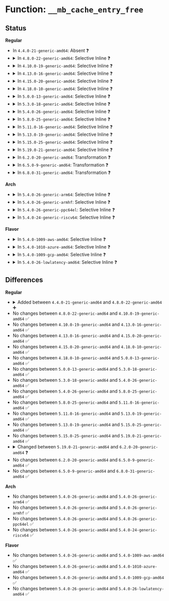 # Function: <code>__mb_cache_entry_free</code>

## Status
<b>Regular</b>
<ul>
<li>
In <code>4.4.0-21-generic-amd64</code>: Absent ❓
</li>
<li>
<details>
<summary>In <code>4.8.0-22-generic-amd64</code>: Selective Inline ❓</summary>

```c
void __mb_cache_entry_free(struct mb_cache_entry * entry)
```

```json
{
  "name": "__mb_cache_entry_free",
  "collision_type": "Unique Global",
  "inline_type": "Selective",
  "funcs": [
    {
      "addr": 18446744071581567207,
      "name": "__mb_cache_entry_free",
      "external": true,
      "loc": "fs/mbcache.c:119",
      "file": "fs/mbcache.c",
      "inline": "not declared, inlined",
      "caller_inline": [
        "fs/mbcache.c:mb_cache_destroy",
        "fs/mbcache.c:mb_cache_shrink",
        "fs/mbcache.c:mb_cache_entry_delete_block",
        "fs/mbcache.c:__entry_find"
      ],
      "caller_func": [
        "fs/ext4/xattr.c:ext4_xattr_block_set",
        "fs/ext4/xattr.c:ext4_xattr_block_set",
        "fs/ext4/xattr.c:ext4_xattr_block_set",
        "fs/ext4/xattr.c:ext4_xattr_release_block"
      ]
    }
  ],
  "symbols": [
    {
      "addr": 18446744071581566800,
      "name": "__mb_cache_entry_free",
      "section": ".text",
      "bind": "STB_GLOBAL",
      "size": 26
    }
  ]
}
```
</details>
</li>
<li>
<details>
<summary>In <code>4.10.0-19-generic-amd64</code>: Selective Inline ❓</summary>

```c
void __mb_cache_entry_free(struct mb_cache_entry * entry)
```

```json
{
  "name": "__mb_cache_entry_free",
  "collision_type": "Unique Global",
  "inline_type": "Selective",
  "funcs": [
    {
      "addr": 18446744071581651815,
      "name": "__mb_cache_entry_free",
      "external": true,
      "loc": "fs/mbcache.c:119",
      "file": "fs/mbcache.c",
      "inline": "not declared, inlined",
      "caller_inline": [
        "fs/mbcache.c:mb_cache_destroy",
        "fs/mbcache.c:mb_cache_shrink",
        "fs/mbcache.c:mb_cache_entry_delete_block",
        "fs/mbcache.c:__entry_find"
      ],
      "caller_func": [
        "fs/ext4/xattr.c:ext4_xattr_block_set",
        "fs/ext4/xattr.c:ext4_xattr_block_set",
        "fs/ext4/xattr.c:ext4_xattr_block_set",
        "fs/ext4/xattr.c:ext4_xattr_release_block"
      ]
    }
  ],
  "symbols": [
    {
      "addr": 18446744071581651408,
      "name": "__mb_cache_entry_free",
      "section": ".text",
      "bind": "STB_GLOBAL",
      "size": 26
    }
  ]
}
```
</details>
</li>
<li>
<details>
<summary>In <code>4.13.0-16-generic-amd64</code>: Selective Inline ❓</summary>

```c
void __mb_cache_entry_free(struct mb_cache_entry * entry)
```

```json
{
  "name": "__mb_cache_entry_free",
  "collision_type": "Unique Global",
  "inline_type": "Selective",
  "funcs": [
    {
      "addr": 18446744071581706390,
      "name": "__mb_cache_entry_free",
      "external": true,
      "loc": "fs/mbcache.c:120",
      "file": "fs/mbcache.c",
      "inline": "not declared, inlined",
      "caller_inline": [
        "fs/mbcache.c:mb_cache_destroy",
        "fs/mbcache.c:mb_cache_shrink",
        "fs/mbcache.c:mb_cache_entry_delete",
        "fs/mbcache.c:__entry_find"
      ],
      "caller_func": [
        "fs/ext4/xattr.c:ext4_xattr_block_set",
        "fs/ext4/xattr.c:ext4_xattr_block_set",
        "fs/ext4/xattr.c:ext4_xattr_block_set",
        "fs/ext4/xattr.c:ext4_xattr_release_block"
      ]
    }
  ],
  "symbols": [
    {
      "addr": 18446744071581705936,
      "name": "__mb_cache_entry_free",
      "section": ".text",
      "bind": "STB_GLOBAL",
      "size": 26
    }
  ]
}
```
</details>
</li>
<li>
<details>
<summary>In <code>4.15.0-20-generic-amd64</code>: Selective Inline ❓</summary>

```c
void __mb_cache_entry_free(struct mb_cache_entry * entry)
```

```json
{
  "name": "__mb_cache_entry_free",
  "collision_type": "Unique Global",
  "inline_type": "Selective",
  "funcs": [
    {
      "addr": 18446744071581852022,
      "name": "__mb_cache_entry_free",
      "external": true,
      "loc": "fs/mbcache.c:121",
      "file": "fs/mbcache.c",
      "inline": "not declared, inlined",
      "caller_inline": [
        "fs/mbcache.c:mb_cache_destroy",
        "fs/mbcache.c:mb_cache_shrink",
        "fs/mbcache.c:mb_cache_entry_delete",
        "fs/mbcache.c:__entry_find"
      ],
      "caller_func": [
        "fs/ext4/xattr.c:ext4_xattr_block_set",
        "fs/ext4/xattr.c:ext4_xattr_block_set",
        "fs/ext4/xattr.c:ext4_xattr_block_set",
        "fs/ext4/xattr.c:ext4_xattr_release_block"
      ]
    }
  ],
  "symbols": [
    {
      "addr": 18446744071581851568,
      "name": "__mb_cache_entry_free",
      "section": ".text",
      "bind": "STB_GLOBAL",
      "size": 26
    }
  ]
}
```
</details>
</li>
<li>
<details>
<summary>In <code>4.18.0-10-generic-amd64</code>: Selective Inline ❓</summary>

```c
void __mb_cache_entry_free(struct mb_cache_entry * entry)
```

```json
{
  "name": "__mb_cache_entry_free",
  "collision_type": "Unique Global",
  "inline_type": "Selective",
  "funcs": [
    {
      "addr": 18446744071582032498,
      "name": "__mb_cache_entry_free",
      "external": true,
      "loc": "fs/mbcache.c:121",
      "file": "fs/mbcache.c",
      "inline": "not declared, inlined",
      "caller_inline": [
        "fs/mbcache.c:mb_cache_destroy",
        "fs/mbcache.c:mb_cache_shrink",
        "fs/mbcache.c:mb_cache_entry_delete",
        "fs/mbcache.c:__entry_find"
      ],
      "caller_func": [
        "fs/ext4/xattr.c:ext4_xattr_block_set",
        "fs/ext4/xattr.c:ext4_xattr_block_set",
        "fs/ext4/xattr.c:ext4_xattr_block_set",
        "fs/ext4/xattr.c:ext4_xattr_inode_lookup_create",
        "fs/ext4/xattr.c:ext4_xattr_inode_lookup_create",
        "fs/ext4/xattr.c:ext4_xattr_release_block"
      ]
    }
  ],
  "symbols": [
    {
      "addr": 18446744071582032000,
      "name": "__mb_cache_entry_free",
      "section": ".text",
      "bind": "STB_GLOBAL",
      "size": 26
    }
  ]
}
```
</details>
</li>
<li>
<details>
<summary>In <code>5.0.0-13-generic-amd64</code>: Selective Inline ❓</summary>

```c
void __mb_cache_entry_free(struct mb_cache_entry * entry)
```

```json
{
  "name": "__mb_cache_entry_free",
  "collision_type": "Unique Global",
  "inline_type": "Selective",
  "funcs": [
    {
      "addr": 18446744071582120866,
      "name": "__mb_cache_entry_free",
      "external": true,
      "loc": "fs/mbcache.c:121",
      "file": "fs/mbcache.c",
      "inline": "not declared, inlined",
      "caller_inline": [
        "fs/mbcache.c:mb_cache_destroy",
        "fs/mbcache.c:mb_cache_shrink",
        "fs/mbcache.c:mb_cache_entry_delete",
        "fs/mbcache.c:__entry_find"
      ],
      "caller_func": [
        "fs/ext4/xattr.c:ext4_xattr_block_set",
        "fs/ext4/xattr.c:ext4_xattr_block_set",
        "fs/ext4/xattr.c:ext4_xattr_block_set",
        "fs/ext4/xattr.c:ext4_xattr_inode_lookup_create",
        "fs/ext4/xattr.c:ext4_xattr_inode_lookup_create",
        "fs/ext4/xattr.c:ext4_xattr_release_block"
      ]
    }
  ],
  "symbols": [
    {
      "addr": 18446744071582120016,
      "name": "__mb_cache_entry_free",
      "section": ".text",
      "bind": "STB_GLOBAL",
      "size": 26
    }
  ]
}
```
</details>
</li>
<li>
<details>
<summary>In <code>5.3.0-18-generic-amd64</code>: Selective Inline ❓</summary>

```c
void __mb_cache_entry_free(struct mb_cache_entry * entry)
```

```json
{
  "name": "__mb_cache_entry_free",
  "collision_type": "Unique Global",
  "inline_type": "Selective",
  "funcs": [
    {
      "addr": 18446744071582282770,
      "name": "__mb_cache_entry_free",
      "external": true,
      "loc": "fs/mbcache.c:122",
      "file": "fs/mbcache.c",
      "inline": "not declared, inlined",
      "caller_inline": [
        "fs/mbcache.c:mb_cache_destroy",
        "fs/mbcache.c:mb_cache_shrink",
        "fs/mbcache.c:mb_cache_entry_delete",
        "fs/mbcache.c:__entry_find"
      ],
      "caller_func": [
        "fs/ext4/xattr.c:ext4_xattr_block_set",
        "fs/ext4/xattr.c:ext4_xattr_block_set",
        "fs/ext4/xattr.c:ext4_xattr_block_set",
        "fs/ext4/xattr.c:ext4_xattr_inode_lookup_create",
        "fs/ext4/xattr.c:ext4_xattr_inode_lookup_create",
        "fs/ext4/xattr.c:ext4_xattr_release_block"
      ]
    }
  ],
  "symbols": [
    {
      "addr": 18446744071582281888,
      "name": "__mb_cache_entry_free",
      "section": ".text",
      "bind": "STB_GLOBAL",
      "size": 26
    }
  ]
}
```
</details>
</li>
<li>
<details>
<summary>In <code>5.4.0-26-generic-amd64</code>: Selective Inline ❓</summary>

```c
void __mb_cache_entry_free(struct mb_cache_entry * entry)
```

```json
{
  "name": "__mb_cache_entry_free",
  "collision_type": "Unique Global",
  "inline_type": "Selective",
  "funcs": [
    {
      "addr": 18446744071582381428,
      "name": "__mb_cache_entry_free",
      "external": true,
      "loc": "fs/mbcache.c:122",
      "file": "fs/mbcache.c",
      "inline": "not declared, inlined",
      "caller_inline": [
        "fs/mbcache.c:mb_cache_destroy",
        "fs/mbcache.c:mb_cache_shrink",
        "fs/mbcache.c:mb_cache_entry_delete",
        "fs/mbcache.c:__entry_find"
      ],
      "caller_func": [
        "fs/ext4/xattr.c:ext4_xattr_block_set",
        "fs/ext4/xattr.c:ext4_xattr_block_set",
        "fs/ext4/xattr.c:ext4_xattr_block_set",
        "fs/ext4/xattr.c:ext4_xattr_inode_lookup_create",
        "fs/ext4/xattr.c:ext4_xattr_inode_lookup_create",
        "fs/ext4/xattr.c:ext4_xattr_release_block"
      ]
    }
  ],
  "symbols": [
    {
      "addr": 18446744071582380928,
      "name": "__mb_cache_entry_free",
      "section": ".text",
      "bind": "STB_GLOBAL",
      "size": 26
    }
  ]
}
```
</details>
</li>
<li>
<details>
<summary>In <code>5.8.0-25-generic-amd64</code>: Selective Inline ❓</summary>

```c
void __mb_cache_entry_free(struct mb_cache_entry * entry)
```

```json
{
  "name": "__mb_cache_entry_free",
  "collision_type": "Unique Global",
  "inline_type": "Selective",
  "funcs": [
    {
      "addr": 18446744071582667092,
      "name": "__mb_cache_entry_free",
      "external": true,
      "loc": "fs/mbcache.c:122",
      "file": "fs/mbcache.c",
      "inline": "not declared, inlined",
      "caller_inline": [
        "fs/mbcache.c:mb_cache_destroy",
        "fs/mbcache.c:mb_cache_shrink",
        "fs/mbcache.c:mb_cache_entry_delete"
      ],
      "caller_func": [
        "fs/ext4/xattr.c:ext4_xattr_block_set",
        "fs/ext4/xattr.c:ext4_xattr_block_set",
        "fs/ext4/xattr.c:ext4_xattr_block_set",
        "fs/ext4/xattr.c:ext4_xattr_inode_cache_find",
        "fs/ext4/xattr.c:ext4_xattr_inode_cache_find",
        "fs/ext4/xattr.c:ext4_xattr_release_block"
      ]
    }
  ],
  "symbols": [
    {
      "addr": 18446744071582666208,
      "name": "__mb_cache_entry_free",
      "section": ".text",
      "bind": "STB_GLOBAL",
      "size": 26
    }
  ]
}
```
</details>
</li>
<li>
<details>
<summary>In <code>5.11.0-16-generic-amd64</code>: Selective Inline ❓</summary>

```c
void __mb_cache_entry_free(struct mb_cache_entry * entry)
```

```json
{
  "name": "__mb_cache_entry_free",
  "collision_type": "Unique Global",
  "inline_type": "Selective",
  "funcs": [
    {
      "addr": 18446744071582736052,
      "name": "__mb_cache_entry_free",
      "external": true,
      "loc": "fs/mbcache.c:122",
      "file": "fs/mbcache.c",
      "inline": "not declared, inlined",
      "caller_inline": [
        "fs/mbcache.c:mb_cache_destroy",
        "fs/mbcache.c:mb_cache_shrink",
        "fs/mbcache.c:mb_cache_entry_delete"
      ],
      "caller_func": [
        "fs/ext4/xattr.c:ext4_xattr_block_set",
        "fs/ext4/xattr.c:ext4_xattr_block_set",
        "fs/ext4/xattr.c:ext4_xattr_block_set",
        "fs/ext4/xattr.c:ext4_xattr_inode_cache_find",
        "fs/ext4/xattr.c:ext4_xattr_inode_cache_find",
        "fs/ext4/xattr.c:ext4_xattr_release_block"
      ]
    }
  ],
  "symbols": [
    {
      "addr": 18446744071582735200,
      "name": "__mb_cache_entry_free",
      "section": ".text",
      "bind": "STB_GLOBAL",
      "size": 26
    }
  ]
}
```
</details>
</li>
<li>
<details>
<summary>In <code>5.13.0-19-generic-amd64</code>: Selective Inline ❓</summary>

```c
void __mb_cache_entry_free(struct mb_cache_entry * entry)
```

```json
{
  "name": "__mb_cache_entry_free",
  "collision_type": "Unique Global",
  "inline_type": "Selective",
  "funcs": [
    {
      "addr": 18446744071582764692,
      "name": "__mb_cache_entry_free",
      "external": true,
      "loc": "fs/mbcache.c:122",
      "file": "fs/mbcache.c",
      "inline": "not declared, inlined",
      "caller_inline": [
        "fs/mbcache.c:mb_cache_destroy",
        "fs/mbcache.c:mb_cache_shrink",
        "fs/mbcache.c:mb_cache_entry_delete"
      ],
      "caller_func": [
        "fs/ext4/xattr.c:ext4_xattr_block_set",
        "fs/ext4/xattr.c:ext4_xattr_block_set",
        "fs/ext4/xattr.c:ext4_xattr_block_set",
        "fs/ext4/xattr.c:ext4_xattr_inode_cache_find",
        "fs/ext4/xattr.c:ext4_xattr_inode_cache_find",
        "fs/ext4/xattr.c:ext4_xattr_release_block"
      ]
    }
  ],
  "symbols": [
    {
      "addr": 18446744071582763840,
      "name": "__mb_cache_entry_free",
      "section": ".text",
      "bind": "STB_GLOBAL",
      "size": 26
    }
  ]
}
```
</details>
</li>
<li>
<details>
<summary>In <code>5.15.0-25-generic-amd64</code>: Selective Inline ❓</summary>

```c
void __mb_cache_entry_free(struct mb_cache_entry * entry)
```

```json
{
  "name": "__mb_cache_entry_free",
  "collision_type": "Unique Global",
  "inline_type": "Selective",
  "funcs": [
    {
      "addr": 18446744071583091284,
      "name": "__mb_cache_entry_free",
      "external": true,
      "loc": "fs/mbcache.c:122",
      "file": "fs/mbcache.c",
      "inline": "not declared, inlined",
      "caller_inline": [
        "fs/mbcache.c:mb_cache_destroy",
        "fs/mbcache.c:mb_cache_shrink",
        "fs/mbcache.c:mb_cache_entry_delete"
      ],
      "caller_func": [
        "fs/ext4/xattr.c:ext4_xattr_block_set",
        "fs/ext4/xattr.c:ext4_xattr_block_set",
        "fs/ext4/xattr.c:ext4_xattr_block_set",
        "fs/ext4/xattr.c:ext4_xattr_inode_cache_find",
        "fs/ext4/xattr.c:ext4_xattr_inode_cache_find",
        "fs/ext4/xattr.c:ext4_xattr_release_block"
      ]
    }
  ],
  "symbols": [
    {
      "addr": 18446744071583090768,
      "name": "__mb_cache_entry_free",
      "section": ".text",
      "bind": "STB_GLOBAL",
      "size": 26
    }
  ]
}
```
</details>
</li>
<li>
<details>
<summary>In <code>5.19.0-21-generic-amd64</code>: Selective Inline ❓</summary>

```c
void __mb_cache_entry_free(struct mb_cache_entry * entry)
```

```json
{
  "name": "__mb_cache_entry_free",
  "collision_type": "Unique Global",
  "inline_type": "Selective",
  "funcs": [
    {
      "addr": 18446744071583570905,
      "name": "__mb_cache_entry_free",
      "external": true,
      "loc": "fs/mbcache.c:122",
      "file": "fs/mbcache.c",
      "inline": "not declared, inlined",
      "caller_inline": [
        "fs/mbcache.c:mb_cache_destroy",
        "fs/mbcache.c:mb_cache_shrink",
        "fs/mbcache.c:mb_cache_entry_delete_or_get",
        "fs/mbcache.c:mb_cache_entry_delete"
      ],
      "caller_func": [
        "fs/ext4/xattr.c:ext4_xattr_block_set",
        "fs/ext4/xattr.c:ext4_xattr_block_set",
        "fs/ext4/xattr.c:ext4_xattr_block_set",
        "fs/ext4/xattr.c:ext4_xattr_block_set",
        "fs/ext4/xattr.c:ext4_xattr_inode_cache_find",
        "fs/ext4/xattr.c:ext4_xattr_release_block",
        "fs/ext4/xattr.c:ext4_xattr_release_block",
        "fs/ext4/xattr.c:ext4_evict_ea_inode"
      ]
    }
  ],
  "symbols": [
    {
      "addr": 18446744071583569600,
      "name": "__mb_cache_entry_free",
      "section": ".text",
      "bind": "STB_GLOBAL",
      "size": 34
    }
  ]
}
```
</details>
</li>
<li>
<details>
<summary>In <code>6.2.0-20-generic-amd64</code>: Transformation ❓</summary>

```c
void __mb_cache_entry_free(struct mb_cache * cache, struct mb_cache_entry * entry)
```

```json
{
  "name": "__mb_cache_entry_free",
  "collision_type": "Unique Global",
  "inline_type": "No",
  "funcs": [
    {
      "addr": 0,
      "name": "__mb_cache_entry_free",
      "external": true,
      "loc": "fs/mbcache.c:127",
      "file": "fs/mbcache.c",
      "inline": "seen, unknown",
      "caller_inline": [],
      "caller_func": [
        "fs/mbcache.c:mb_cache_destroy",
        "fs/mbcache.c:mb_cache_shrink",
        "fs/mbcache.c:mb_cache_entry_delete_or_get",
        "fs/mbcache.c:__entry_find",
        "fs/mbcache.c:mb_cache_entry_create",
        "fs/ext4/xattr.c:ext4_xattr_block_set",
        "fs/ext4/xattr.c:ext4_xattr_block_set",
        "fs/ext4/xattr.c:ext4_xattr_block_set",
        "fs/ext4/xattr.c:ext4_xattr_block_set",
        "fs/ext4/xattr.c:ext4_xattr_inode_cache_find",
        "fs/ext4/xattr.c:ext4_xattr_release_block",
        "fs/ext4/xattr.c:ext4_xattr_release_block",
        "fs/ext4/xattr.c:ext4_evict_ea_inode"
      ]
    }
  ],
  "symbols": [
    {
      "addr": 18446744071596059521,
      "name": "__mb_cache_entry_free.cold",
      "section": ".text",
      "bind": "STB_LOCAL",
      "size": 31
    },
    {
      "addr": 18446744071584172352,
      "name": "__mb_cache_entry_free",
      "section": ".text",
      "bind": "STB_GLOBAL",
      "size": 221
    }
  ]
}
```
</details>
</li>
<li>
<details>
<summary>In <code>6.5.0-9-generic-amd64</code>: Transformation ❓</summary>

```c
void __mb_cache_entry_free(struct mb_cache * cache, struct mb_cache_entry * entry)
```

```json
{
  "name": "__mb_cache_entry_free",
  "collision_type": "Unique Global",
  "inline_type": "No",
  "funcs": [
    {
      "addr": 0,
      "name": "__mb_cache_entry_free",
      "external": true,
      "loc": "fs/mbcache.c:127",
      "file": "fs/mbcache.c",
      "inline": "seen, unknown",
      "caller_inline": [],
      "caller_func": [
        "fs/mbcache.c:mb_cache_destroy",
        "fs/mbcache.c:mb_cache_shrink",
        "fs/mbcache.c:mb_cache_entry_delete_or_get",
        "fs/mbcache.c:__entry_find",
        "fs/mbcache.c:mb_cache_entry_create",
        "fs/ext4/xattr.c:ext4_xattr_block_set",
        "fs/ext4/xattr.c:ext4_xattr_block_set",
        "fs/ext4/xattr.c:ext4_xattr_block_set",
        "fs/ext4/xattr.c:ext4_xattr_block_set",
        "fs/ext4/xattr.c:ext4_xattr_inode_cache_find",
        "fs/ext4/xattr.c:ext4_xattr_release_block",
        "fs/ext4/xattr.c:ext4_xattr_release_block",
        "fs/ext4/xattr.c:ext4_evict_ea_inode"
      ]
    }
  ],
  "symbols": [
    {
      "addr": 18446744071596583664,
      "name": "__mb_cache_entry_free.cold",
      "section": ".text",
      "bind": "STB_LOCAL",
      "size": 31
    },
    {
      "addr": 18446744071584400208,
      "name": "__mb_cache_entry_free",
      "section": ".text",
      "bind": "STB_GLOBAL",
      "size": 221
    }
  ]
}
```
</details>
</li>
<li>
<details>
<summary>In <code>6.8.0-31-generic-amd64</code>: Transformation ❓</summary>

```c
void __mb_cache_entry_free(struct mb_cache * cache, struct mb_cache_entry * entry)
```

```json
{
  "name": "__mb_cache_entry_free",
  "collision_type": "Unique Global",
  "inline_type": "No",
  "funcs": [
    {
      "addr": 0,
      "name": "__mb_cache_entry_free",
      "external": true,
      "loc": "fs/mbcache.c:127",
      "file": "fs/mbcache.c",
      "inline": "seen, unknown",
      "caller_inline": [],
      "caller_func": [
        "fs/mbcache.c:mb_cache_destroy",
        "fs/mbcache.c:mb_cache_shrink",
        "fs/mbcache.c:mb_cache_entry_delete_or_get",
        "fs/mbcache.c:__entry_find",
        "fs/mbcache.c:mb_cache_entry_create",
        "fs/ext4/xattr.c:ext4_xattr_block_set",
        "fs/ext4/xattr.c:ext4_xattr_block_set",
        "fs/ext4/xattr.c:ext4_xattr_block_set",
        "fs/ext4/xattr.c:ext4_xattr_block_set",
        "fs/ext4/xattr.c:ext4_xattr_inode_cache_find",
        "fs/ext4/xattr.c:ext4_xattr_release_block",
        "fs/ext4/xattr.c:ext4_xattr_release_block",
        "fs/ext4/xattr.c:ext4_evict_ea_inode"
      ]
    }
  ],
  "symbols": [
    {
      "addr": 18446744071597488235,
      "name": "__mb_cache_entry_free.cold",
      "section": ".text",
      "bind": "STB_LOCAL",
      "size": 31
    },
    {
      "addr": 18446744071584620928,
      "name": "__mb_cache_entry_free",
      "section": ".text",
      "bind": "STB_GLOBAL",
      "size": 221
    }
  ]
}
```
</details>
</li>
</ul>
<b>Arch</b>
<ul>
<li>
<details>
<summary>In <code>5.4.0-26-generic-arm64</code>: Selective Inline ❓</summary>

```c
void __mb_cache_entry_free(struct mb_cache_entry * entry)
```

```json
{
  "name": "__mb_cache_entry_free",
  "collision_type": "Unique Global",
  "inline_type": "Selective",
  "funcs": [
    {
      "addr": 18446603336493977384,
      "name": "__mb_cache_entry_free",
      "external": true,
      "loc": "fs/mbcache.c:122",
      "file": "fs/mbcache.c",
      "inline": "not declared, inlined",
      "caller_inline": [
        "fs/mbcache.c:mb_cache_destroy",
        "fs/mbcache.c:mb_cache_shrink",
        "fs/mbcache.c:mb_cache_entry_delete",
        "fs/mbcache.c:__entry_find"
      ],
      "caller_func": [
        "fs/ext4/xattr.c:ext4_xattr_block_set",
        "fs/ext4/xattr.c:ext4_xattr_block_set",
        "fs/ext4/xattr.c:ext4_xattr_block_set",
        "fs/ext4/xattr.c:ext4_xattr_inode_lookup_create",
        "fs/ext4/xattr.c:ext4_xattr_inode_lookup_create",
        "fs/ext4/xattr.c:ext4_xattr_release_block"
      ]
    }
  ],
  "symbols": [
    {
      "addr": 18446603336493976800,
      "name": "__mb_cache_entry_free",
      "section": ".text",
      "bind": "STB_GLOBAL",
      "size": 52
    }
  ]
}
```
</details>
</li>
<li>
<details>
<summary>In <code>5.4.0-26-generic-armhf</code>: Selective Inline ❓</summary>

```c
void __mb_cache_entry_free(struct mb_cache_entry * entry)
```

```json
{
  "name": "__mb_cache_entry_free",
  "collision_type": "Unique Global",
  "inline_type": "Selective",
  "funcs": [
    {
      "addr": 3227442404,
      "name": "__mb_cache_entry_free",
      "external": true,
      "loc": "fs/mbcache.c:122",
      "file": "fs/mbcache.c",
      "inline": "not declared, inlined",
      "caller_inline": [
        "fs/mbcache.c:mb_cache_destroy",
        "fs/mbcache.c:mb_cache_shrink",
        "fs/mbcache.c:mb_cache_entry_delete",
        "fs/mbcache.c:__entry_find"
      ],
      "caller_func": [
        "fs/ext4/xattr.c:ext4_xattr_block_set",
        "fs/ext4/xattr.c:ext4_xattr_block_set",
        "fs/ext4/xattr.c:ext4_xattr_block_set",
        "fs/ext4/xattr.c:ext4_xattr_inode_lookup_create",
        "fs/ext4/xattr.c:ext4_xattr_inode_lookup_create",
        "fs/ext4/xattr.c:ext4_xattr_release_block"
      ]
    }
  ],
  "symbols": [
    {
      "addr": 3227441832,
      "name": "__mb_cache_entry_free",
      "section": ".text",
      "bind": "STB_GLOBAL",
      "size": 44
    }
  ]
}
```
</details>
</li>
<li>
<details>
<summary>In <code>5.4.0-26-generic-ppc64el</code>: Selective Inline ❓</summary>

```c
void __mb_cache_entry_free(struct mb_cache_entry * entry)
```

```json
{
  "name": "__mb_cache_entry_free",
  "collision_type": "Unique Global",
  "inline_type": "Selective",
  "funcs": [
    {
      "addr": 13835058055287620484,
      "name": "__mb_cache_entry_free",
      "external": true,
      "loc": "fs/mbcache.c:122",
      "file": "fs/mbcache.c",
      "inline": "not declared, inlined",
      "caller_inline": [
        "fs/mbcache.c:mb_cache_destroy",
        "fs/mbcache.c:mb_cache_shrink",
        "fs/mbcache.c:mb_cache_entry_delete",
        "fs/mbcache.c:__entry_find"
      ],
      "caller_func": [
        "fs/ext4/xattr.c:ext4_xattr_block_set",
        "fs/ext4/xattr.c:ext4_xattr_block_set",
        "fs/ext4/xattr.c:ext4_xattr_block_set",
        "fs/ext4/xattr.c:ext4_xattr_inode_lookup_create",
        "fs/ext4/xattr.c:ext4_xattr_inode_lookup_create",
        "fs/ext4/xattr.c:ext4_xattr_release_block"
      ]
    }
  ],
  "symbols": [
    {
      "addr": 13835058055287619024,
      "name": "__mb_cache_entry_free",
      "section": ".text",
      "bind": "STB_GLOBAL",
      "size": 64
    }
  ]
}
```
</details>
</li>
<li>
<details>
<summary>In <code>5.4.0-24-generic-riscv64</code>: Selective Inline ❓</summary>

```c
void __mb_cache_entry_free(struct mb_cache_entry * entry)
```

```json
{
  "name": "__mb_cache_entry_free",
  "collision_type": "Unique Global",
  "inline_type": "Selective",
  "funcs": [
    {
      "addr": 18446743936273498510,
      "name": "__mb_cache_entry_free",
      "external": true,
      "loc": "fs/mbcache.c:122",
      "file": "fs/mbcache.c",
      "inline": "not declared, inlined",
      "caller_inline": [
        "fs/mbcache.c:mb_cache_destroy",
        "fs/mbcache.c:mb_cache_shrink",
        "fs/mbcache.c:mb_cache_entry_delete",
        "fs/mbcache.c:__entry_find"
      ],
      "caller_func": [
        "fs/ext4/xattr.c:ext4_xattr_block_set",
        "fs/ext4/xattr.c:ext4_xattr_block_set",
        "fs/ext4/xattr.c:ext4_xattr_block_set",
        "fs/ext4/xattr.c:ext4_xattr_block_set",
        "fs/ext4/xattr.c:ext4_xattr_inode_lookup_create",
        "fs/ext4/xattr.c:ext4_xattr_inode_lookup_create",
        "fs/ext4/xattr.c:ext4_xattr_release_block"
      ]
    }
  ],
  "symbols": [
    {
      "addr": 18446743936273497488,
      "name": "__mb_cache_entry_free",
      "section": ".text",
      "bind": "STB_GLOBAL",
      "size": 50
    }
  ]
}
```
</details>
</li>
</ul>
<b>Flavor</b>
<ul>
<li>
<details>
<summary>In <code>5.4.0-1009-aws-amd64</code>: Selective Inline ❓</summary>

```c
void __mb_cache_entry_free(struct mb_cache_entry * entry)
```

```json
{
  "name": "__mb_cache_entry_free",
  "collision_type": "Unique Global",
  "inline_type": "Selective",
  "funcs": [
    {
      "addr": 18446744071582350164,
      "name": "__mb_cache_entry_free",
      "external": true,
      "loc": "fs/mbcache.c:122",
      "file": "fs/mbcache.c",
      "inline": "not declared, inlined",
      "caller_inline": [
        "fs/mbcache.c:mb_cache_destroy",
        "fs/mbcache.c:mb_cache_shrink",
        "fs/mbcache.c:mb_cache_entry_delete",
        "fs/mbcache.c:__entry_find"
      ],
      "caller_func": [
        "fs/ext4/xattr.c:ext4_xattr_block_set",
        "fs/ext4/xattr.c:ext4_xattr_block_set",
        "fs/ext4/xattr.c:ext4_xattr_block_set",
        "fs/ext4/xattr.c:ext4_xattr_inode_lookup_create",
        "fs/ext4/xattr.c:ext4_xattr_inode_lookup_create",
        "fs/ext4/xattr.c:ext4_xattr_release_block"
      ]
    }
  ],
  "symbols": [
    {
      "addr": 18446744071582349664,
      "name": "__mb_cache_entry_free",
      "section": ".text",
      "bind": "STB_GLOBAL",
      "size": 26
    }
  ]
}
```
</details>
</li>
<li>
<details>
<summary>In <code>5.4.0-1010-azure-amd64</code>: Selective Inline ❓</summary>

```c
void __mb_cache_entry_free(struct mb_cache_entry * entry)
```

```json
{
  "name": "__mb_cache_entry_free",
  "collision_type": "Unique Global",
  "inline_type": "Selective",
  "funcs": [
    {
      "addr": 18446744071582287876,
      "name": "__mb_cache_entry_free",
      "external": true,
      "loc": "fs/mbcache.c:122",
      "file": "fs/mbcache.c",
      "inline": "not declared, inlined",
      "caller_inline": [
        "fs/mbcache.c:mb_cache_destroy",
        "fs/mbcache.c:mb_cache_shrink",
        "fs/mbcache.c:mb_cache_entry_delete",
        "fs/mbcache.c:__entry_find"
      ],
      "caller_func": [
        "fs/ext4/xattr.c:ext4_xattr_block_set",
        "fs/ext4/xattr.c:ext4_xattr_block_set",
        "fs/ext4/xattr.c:ext4_xattr_block_set",
        "fs/ext4/xattr.c:ext4_xattr_inode_lookup_create",
        "fs/ext4/xattr.c:ext4_xattr_inode_lookup_create",
        "fs/ext4/xattr.c:ext4_xattr_release_block"
      ]
    }
  ],
  "symbols": [
    {
      "addr": 18446744071582287376,
      "name": "__mb_cache_entry_free",
      "section": ".text",
      "bind": "STB_GLOBAL",
      "size": 26
    }
  ]
}
```
</details>
</li>
<li>
<details>
<summary>In <code>5.4.0-1009-gcp-amd64</code>: Selective Inline ❓</summary>

```c
void __mb_cache_entry_free(struct mb_cache_entry * entry)
```

```json
{
  "name": "__mb_cache_entry_free",
  "collision_type": "Unique Global",
  "inline_type": "Selective",
  "funcs": [
    {
      "addr": 18446744071582340644,
      "name": "__mb_cache_entry_free",
      "external": true,
      "loc": "fs/mbcache.c:122",
      "file": "fs/mbcache.c",
      "inline": "not declared, inlined",
      "caller_inline": [
        "fs/mbcache.c:mb_cache_destroy",
        "fs/mbcache.c:mb_cache_shrink",
        "fs/mbcache.c:mb_cache_entry_delete",
        "fs/mbcache.c:__entry_find"
      ],
      "caller_func": [
        "fs/ext4/xattr.c:ext4_xattr_block_set",
        "fs/ext4/xattr.c:ext4_xattr_block_set",
        "fs/ext4/xattr.c:ext4_xattr_block_set",
        "fs/ext4/xattr.c:ext4_xattr_inode_lookup_create",
        "fs/ext4/xattr.c:ext4_xattr_inode_lookup_create",
        "fs/ext4/xattr.c:ext4_xattr_release_block"
      ]
    }
  ],
  "symbols": [
    {
      "addr": 18446744071582340144,
      "name": "__mb_cache_entry_free",
      "section": ".text",
      "bind": "STB_GLOBAL",
      "size": 26
    }
  ]
}
```
</details>
</li>
<li>
<details>
<summary>In <code>5.4.0-26-lowlatency-amd64</code>: Selective Inline ❓</summary>

```c
void __mb_cache_entry_free(struct mb_cache_entry * entry)
```

```json
{
  "name": "__mb_cache_entry_free",
  "collision_type": "Unique Global",
  "inline_type": "Selective",
  "funcs": [
    {
      "addr": 18446744071582419972,
      "name": "__mb_cache_entry_free",
      "external": true,
      "loc": "fs/mbcache.c:122",
      "file": "fs/mbcache.c",
      "inline": "not declared, inlined",
      "caller_inline": [
        "fs/mbcache.c:mb_cache_destroy",
        "fs/mbcache.c:mb_cache_shrink",
        "fs/mbcache.c:mb_cache_entry_delete",
        "fs/mbcache.c:__entry_find"
      ],
      "caller_func": [
        "fs/ext4/xattr.c:ext4_xattr_block_set",
        "fs/ext4/xattr.c:ext4_xattr_block_set",
        "fs/ext4/xattr.c:ext4_xattr_block_set",
        "fs/ext4/xattr.c:ext4_xattr_inode_lookup_create",
        "fs/ext4/xattr.c:ext4_xattr_inode_lookup_create",
        "fs/ext4/xattr.c:ext4_xattr_release_block"
      ]
    }
  ],
  "symbols": [
    {
      "addr": 18446744071582419472,
      "name": "__mb_cache_entry_free",
      "section": ".text",
      "bind": "STB_GLOBAL",
      "size": 26
    }
  ]
}
```
</details>
</li>
</ul>

## Differences
<b>Regular</b>
<ul>
<li>
<details>
<summary>Added between <code>4.4.0-21-generic-amd64</code> and <code>4.8.0-22-generic-amd64</code> ➕</summary>

```c
void __mb_cache_entry_free(struct mb_cache_entry * entry)
```
</details>
</li>
<li>
No changes between <code>4.8.0-22-generic-amd64</code> and <code>4.10.0-19-generic-amd64</code> ✅
</li>
<li>
No changes between <code>4.10.0-19-generic-amd64</code> and <code>4.13.0-16-generic-amd64</code> ✅
</li>
<li>
No changes between <code>4.13.0-16-generic-amd64</code> and <code>4.15.0-20-generic-amd64</code> ✅
</li>
<li>
No changes between <code>4.15.0-20-generic-amd64</code> and <code>4.18.0-10-generic-amd64</code> ✅
</li>
<li>
No changes between <code>4.18.0-10-generic-amd64</code> and <code>5.0.0-13-generic-amd64</code> ✅
</li>
<li>
No changes between <code>5.0.0-13-generic-amd64</code> and <code>5.3.0-18-generic-amd64</code> ✅
</li>
<li>
No changes between <code>5.3.0-18-generic-amd64</code> and <code>5.4.0-26-generic-amd64</code> ✅
</li>
<li>
No changes between <code>5.4.0-26-generic-amd64</code> and <code>5.8.0-25-generic-amd64</code> ✅
</li>
<li>
No changes between <code>5.8.0-25-generic-amd64</code> and <code>5.11.0-16-generic-amd64</code> ✅
</li>
<li>
No changes between <code>5.11.0-16-generic-amd64</code> and <code>5.13.0-19-generic-amd64</code> ✅
</li>
<li>
No changes between <code>5.13.0-19-generic-amd64</code> and <code>5.15.0-25-generic-amd64</code> ✅
</li>
<li>
No changes between <code>5.15.0-25-generic-amd64</code> and <code>5.19.0-21-generic-amd64</code> ✅
</li>
<li>
<details>
<summary>Changed between <code>5.19.0-21-generic-amd64</code> and <code>6.2.0-20-generic-amd64</code> ❓</summary>
<ul>
<li>
<b>Param added. </b>
<code>struct mb_cache * cache</code>
</li>
<li>
<b>Param reordered. </b>
<code>entry</code> ➡️ <code>cache, entry</code>
</li>
</ul>
</details>
</li>
<li>
No changes between <code>6.2.0-20-generic-amd64</code> and <code>6.5.0-9-generic-amd64</code> ✅
</li>
<li>
No changes between <code>6.5.0-9-generic-amd64</code> and <code>6.8.0-31-generic-amd64</code> ✅
</li>
</ul>
<b>Arch</b>
<ul>
<li>
No changes between <code>5.4.0-26-generic-amd64</code> and <code>5.4.0-26-generic-arm64</code> ✅
</li>
<li>
No changes between <code>5.4.0-26-generic-amd64</code> and <code>5.4.0-26-generic-armhf</code> ✅
</li>
<li>
No changes between <code>5.4.0-26-generic-amd64</code> and <code>5.4.0-26-generic-ppc64el</code> ✅
</li>
<li>
No changes between <code>5.4.0-26-generic-amd64</code> and <code>5.4.0-24-generic-riscv64</code> ✅
</li>
</ul>
<b>Flavor</b>
<ul>
<li>
No changes between <code>5.4.0-26-generic-amd64</code> and <code>5.4.0-1009-aws-amd64</code> ✅
</li>
<li>
No changes between <code>5.4.0-26-generic-amd64</code> and <code>5.4.0-1010-azure-amd64</code> ✅
</li>
<li>
No changes between <code>5.4.0-26-generic-amd64</code> and <code>5.4.0-1009-gcp-amd64</code> ✅
</li>
<li>
No changes between <code>5.4.0-26-generic-amd64</code> and <code>5.4.0-26-lowlatency-amd64</code> ✅
</li>
</ul>
